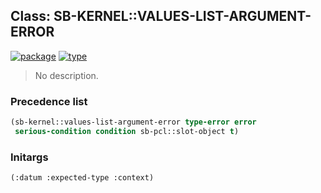 ## Class: SB-KERNEL::VALUES-LIST-ARGUMENT-ERROR
[![package](https://img.shields.io/badge/Package-SB--KERNEL-5f9ea0.svg?style=social&colorA=999999)](../) [![type](https://img.shields.io/badge/Type-Class-5f9ea0.svg?style=social&colorA=999999)](../#class) 

> No description.

### Precedence list
```cl
(sb-kernel::values-list-argument-error type-error error
 serious-condition condition sb-pcl::slot-object t)
```
### Initargs
```cl
(:datum :expected-type :context)
```
